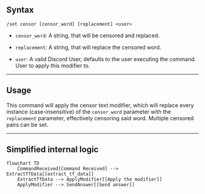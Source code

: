 ## Syntax
`/set censor [censor_word] [replacement] <user>`

- `censor_word`: A string, that will be censored and replaced.

- `replacement`: A string, that will replace the censored word.

- `user`: A valid Discord User, defaults to the user executing the command. User to
          apply this modifier to.

---

## Usage
This command will apply the censor text modifier, which will replace every instance
(case-insensitive) of the `censor_word` parameter with the `replacement` parameter,
effectively censoring said word. Multiple censored pairs can be set.

---

## Simplified internal logic
```mermaid
flowchart TD
    CommandReceived[Command Received] --> ExtractTfData[[extract_tf_data]]
    ExtractTfData --> ApplyModifier[[Apply the modifier]]
    ApplyModifier --> SendAnswer[[Send answer]]
```